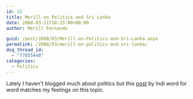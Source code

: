 ```yaml
---
id: 22
title: Merill on Politics and Sri Lanka
date: 2008-03-11T10:23:00+00:00
author: Merill Fernando

guid: /post/2008/03/Merill-on-Politics-and-Sri-Lanka.aspx
permalink: /2008/03/merill-on-politics-and-sri-lanka/
dsq_thread_id:
  - "77855448"
categories:
  - Politics
---
```

Lately I haven&#39;t blogged much about politics but this <a href="http://www.indi.ca/2008/03/inside-the-pants-has-poop/">post</a> by Indi word for word matches my feelings on this topic.
